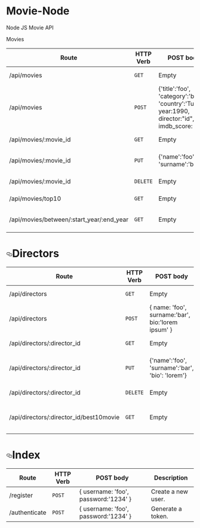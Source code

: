 # Movie-Node
Node JS Movie API

</a>Movies</h1>
<table>
<thead>
<tr>
<th>Route</th>
<th>HTTP Verb</th>
<th>POST body</th>
<th>Description</th>
</tr>
</thead>
<tbody>
<tr>
<td>/api/movies</td>
<td><code>GET</code></td>
<td>Empty</td>
<td>List all movies.</td>
</tr>
<tr>
<td>/api/movies</td>
<td><code>POST</code></td>
<td>{'title':'foo', 'category':'bar', 'country':'Turkey', year:1990, director:"id", imdb_score: 9.7 }</td>
<td>Create a new movie.</td>
</tr>
<tr>
<td>/api/movies/:movie_id</td>
<td><code>GET</code></td>
<td>Empty</td>
<td>Get a movie.</td>
</tr>
<tr>
<td>/api/movies/:movie_id</td>
<td><code>PUT</code></td>
<td>{'name':'foo', 'surname':'bar'}</td>
<td>Update a movie with new info.</td>
</tr>
<tr>
<td>/api/movies/:movie_id</td>
<td><code>DELETE</code></td>
<td>Empty</td>
<td>Delete a movie.</td>
</tr>
<tr>
<td>/api/movies/top10</td>
<td><code>GET</code></td>
<td>Empty</td>
<td>Get the top 10 movies.</td>
</tr>
<tr>
<td>/api/movies/between/:start_year/:end_year</td>
<td><code>GET</code></td>
<td>Empty</td>
<td>Movies between two dates.</td>
</tr>
</tbody>
</table>
<h1><a id="user-content-directors" class="anchor" aria-hidden="true" href="#directors"><svg class="octicon octicon-link" viewBox="0 0 16 16" version="1.1" width="16" height="16" aria-hidden="true"><path fill-rule="evenodd" d="M4 9h1v1H4c-1.5 0-3-1.69-3-3.5S2.55 3 4 3h4c1.45 0 3 1.69 3 3.5 0 1.41-.91 2.72-2 3.25V8.59c.58-.45 1-1.27 1-2.09C10 5.22 8.98 4 8 4H4c-.98 0-2 1.22-2 2.5S3 9 4 9zm9-3h-1v1h1c1 0 2 1.22 2 2.5S13.98 12 13 12H9c-.98 0-2-1.22-2-2.5 0-.83.42-1.64 1-2.09V6.25c-1.09.53-2 1.84-2 3.25C6 11.31 7.55 13 9 13h4c1.45 0 3-1.69 3-3.5S14.5 6 13 6z"></path></svg></a>Directors</h1>
<table>
<thead>
<tr>
<th>Route</th>
<th>HTTP Verb</th>
<th>POST body</th>
<th>Description</th>
</tr>
</thead>
<tbody>
<tr>
<td>/api/directors</td>
<td><code>GET</code></td>
<td>Empty</td>
<td>List all directors.</td>
</tr>
<tr>
<td>/api/directors</td>
<td><code>POST</code></td>
<td>{ name: 'foo', surname:'bar', bio:'lorem ipsum' }</td>
<td>Create a new director.</td>
</tr>
<tr>
<td>/api/directors/:director_id</td>
<td><code>GET</code></td>
<td>Empty</td>
<td>Get a director.</td>
</tr>
<tr>
<td>/api/directors/:director_id</td>
<td><code>PUT</code></td>
<td>{'name':'foo', 'surname':'bar', 'bio': 'lorem'}</td>
<td>Update a director with new info.</td>
</tr>
<tr>
<td>/api/directors/:director_id</td>
<td><code>DELETE</code></td>
<td>Empty</td>
<td>Delete a director.</td>
</tr>
<tr>
<td>/api/directors/:director_id/best10movie</td>
<td><code>GET</code></td>
<td>Empty</td>
<td>The director's top 10 films.</td>
</tr>
</tbody>
</table>
<h1><a id="user-content-index" class="anchor" aria-hidden="true" href="#index"><svg class="octicon octicon-link" viewBox="0 0 16 16" version="1.1" width="16" height="16" aria-hidden="true"><path fill-rule="evenodd" d="M4 9h1v1H4c-1.5 0-3-1.69-3-3.5S2.55 3 4 3h4c1.45 0 3 1.69 3 3.5 0 1.41-.91 2.72-2 3.25V8.59c.58-.45 1-1.27 1-2.09C10 5.22 8.98 4 8 4H4c-.98 0-2 1.22-2 2.5S3 9 4 9zm9-3h-1v1h1c1 0 2 1.22 2 2.5S13.98 12 13 12H9c-.98 0-2-1.22-2-2.5 0-.83.42-1.64 1-2.09V6.25c-1.09.53-2 1.84-2 3.25C6 11.31 7.55 13 9 13h4c1.45 0 3-1.69 3-3.5S14.5 6 13 6z"></path></svg></a>Index</h1>
<table>
<thead>
<tr>
<th>Route</th>
<th>HTTP Verb</th>
<th>POST body</th>
<th>Description</th>
</tr>
</thead>
<tbody>
<tr>
<td>/register</td>
<td><code>POST</code></td>
<td>{ username: 'foo', password:'1234' }</td>
<td>Create a new user.</td>
</tr>
<tr>
<td>/authenticate</td>
<td><code>POST</code></td>
<td>{ username: 'foo', password:'1234' }</td>
<td>Generate a token.</td>
</tr>
</tbody>
</table>